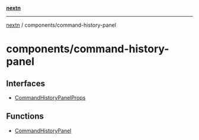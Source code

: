 [**nextn**](../../README.md)

***

[nextn](../../modules.md) / components/command-history-panel

# components/command-history-panel

## Interfaces

- [CommandHistoryPanelProps](interfaces/CommandHistoryPanelProps.md)

## Functions

- [CommandHistoryPanel](functions/CommandHistoryPanel.md)
